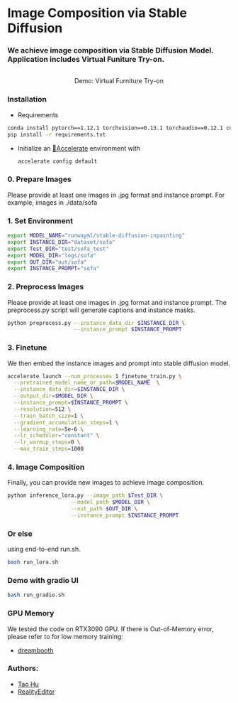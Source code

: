 # Image Composition via Stable Diffusion 

### We achieve image composition via Stable Diffusion Model. Application includes Virtual Funiture Try-on.

<!-- ![Example](docs/image_composition-2.png "Title") -->
<p align = "center">
    <img src="docs/image_composition-2.png" alt>
</p>
<p align = "center">
    Demo: Virtual Furniture Try-on
</p>

### Installation
* Requirements
```bash
conda install pytorch==1.12.1 torchvision==0.13.1 torchaudio==0.12.1 cudatoolkit=11.3 -c pytorch 
pip install -r requirements.txt
```

* Initialize an [🤗Accelerate](https://github.com/huggingface/accelerate/) environment with
  ```bash
  accelerate config default
  ```

### 0. Prepare Images
Please provide at least one images in .jpg format and instance prompt.
For example, images in ./data/sofa

### 1. Set Environment
```bash
export MODEL_NAME="runwayml/stable-diffusion-inpainting"
export INSTANCE_DIR="dataset/sofa"
export Test_DIR="test/sofa_test"
export MODEL_DIR="logs/sofa"
export OUT_DIR="out/sofa"
export INSTANCE_PROMPT="sofa"
```

### 2. Preprocess Images
Please provide at least one images in .jpg format and instance prompt. The preprocess.py script will generate captions and instance masks.

```bash
python preprocess.py --instance_data_dir $INSTANCE_DIR \
                     --instance_prompt $INSTANCE_PROMPT
```

### 3. Finetune
We then embed the instance images and prompt into stable diffusion model.

```bash
accelerate launch --num_processes 1 finetune_train.py \
  --pretrained_model_name_or_path=$MODEL_NAME  \
  --instance_data_dir=$INSTANCE_DIR \
  --output_dir=$MODEL_DIR \
  --instance_prompt=$INSTANCE_PROMPT \
  --resolution=512 \
  --train_batch_size=1 \
  --gradient_accumulation_steps=1 \
  --learning_rate=5e-6 \
  --lr_scheduler="constant" \
  --lr_warmup_steps=0 \
  --max_train_steps=1000
```

### 4. Image Composition
Finally, you can provide new images to achieve image composition.

```bash
python inference_lora.py --image_path $Test_DIR \
                    --model_path $MODEL_DIR \
                    --out_path $OUT_DIR \
                    --instance_prompt $INSTANCE_PROMPT
```

### Or else
using end-to-end run.sh.

```bash
bash run_lora.sh
```
### Demo with gradio UI
```bash
bash run_gradio.sh
```

### GPU Memory
We tested the code on RTX3090 GPU. If there is Out-of-Memory error, please refer to for low memory training: 

* [dreambooth](https://github.com/huggingface/diffusers/tree/main/examples/dreambooth)

### Authors:
* [Tao Hu](https://tau-yihouxiang.github.io)
* [RealityEditor](https://realityeditor.com.cn)

